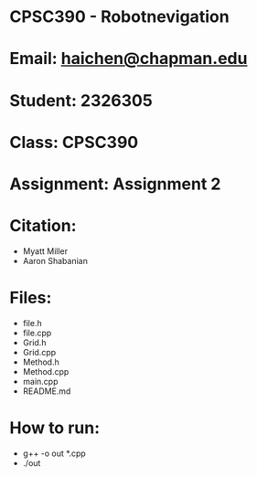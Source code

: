 # CPSC390 - Robotnevigation
# Email: haichen@chapman.edu
# Student: 2326305
# Class: CPSC390
# Assignment: Assignment 2

# Citation:
+ Myatt Miller
+ Aaron Shabanian

# Files:
+ file.h
+ file.cpp
+ Grid.h
+ Grid.cpp
+ Method.h
+ Method.cpp
+ main.cpp
+ README.md

# How to run:
+ g++ -o out *.cpp
+ ./out